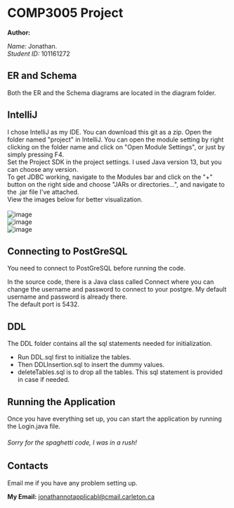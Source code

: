 # COMP3005 Project

**Author:**

*Name:* Jonathan.\
*Student ID:* 101161272

## ER and Schema

Both the ER and the Schema diagrams are located in the diagram folder.

## IntelliJ

I chose IntelliJ as my IDE. You can download this git as a zip. Open the folder named "project" in IntelliJ. You can open the module setting by right clicking on the folder name and click on "Open Module Settings", or just by simply pressing F4. \
Set the Project SDK in the project settings. I used Java version 13, but you can choose any version.\
To get JDBC working, navigate to the Modules bar and click on the "+" button on the right side and choose "JARs or directories...", and navigate to the .jar file I've attached. \
View the images below for better visualization.\
\
![image](https://user-images.githubusercontent.com/69212511/146687100-87a5ebc4-01ab-4121-adae-3521011dff7c.png)\
![image](https://user-images.githubusercontent.com/69212511/146686823-3919175f-f083-44c6-8d18-16a7bd4f19c9.png)\
![image](https://user-images.githubusercontent.com/69212511/146686862-a49b24d6-08da-4906-b8d3-38a9a2a09757.png)


## Connecting to PostGreSQL

You need to connect to PostGreSQL before running the code.

In the source code, there is a Java class called Connect where you can change the username and password to connect to your postgre. My default username and password is already there.\
The default port is 5432.

## DDL

The DDL folder contains all the sql statements needed for initialization.
- Run DDL.sql first to initialize the tables.
- Then DDLInsertion.sql to insert the dummy values.
- deleteTables.sql is to drop all the tables. This sql statement is provided in case if needed.

## Running the Application

Once you have everything set up, you can start the application by running the Login.java file. 

###### Sorry for the spaghetti code, I was in a rush!

## Contacts

Email me if you have any problem setting up.

**My Email:** jonathannotapplicabl@cmail.carleton.ca
